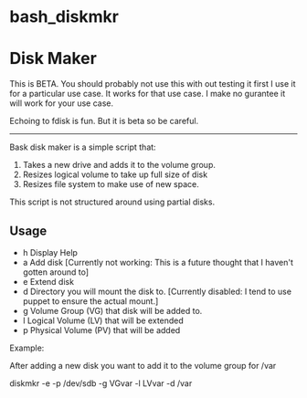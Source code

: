 # bash_diskmkr

Disk Maker
==========

This is BETA.
You should probably not use this with out testing it first
I use it for a particular use case.
It works for that use case.
I make no gurantee it will work for your use case. 

Echoing to fdisk is fun.
But it is beta so be careful.

-----------------------


Bask disk maker is a simple script that:

1. Takes a new drive and adds it to the volume group.
2. Resizes logical volume to take up full size of disk
3. Resizes file system to make use of new space.

This script is not structured around using partial disks.

Usage
----

 - h  Display Help
 - a  Add disk [Currently not working: This is a future thought that I haven't gotten around to]
 - e  Extend disk
 - d  Directory you will mount the disk to. [Currently disabled: I tend to use puppet to ensure the actual mount.]
 - g  Volume Group (VG) that disk will be added to.
 - l  Logical Volume (LV) that will be extended
 - p  Physical Volume (PV) that will be added

Example:

After adding a new disk you want to add it to the volume group for /var

diskmkr -e -p /dev/sdb -g VGvar -l LVvar -d /var


